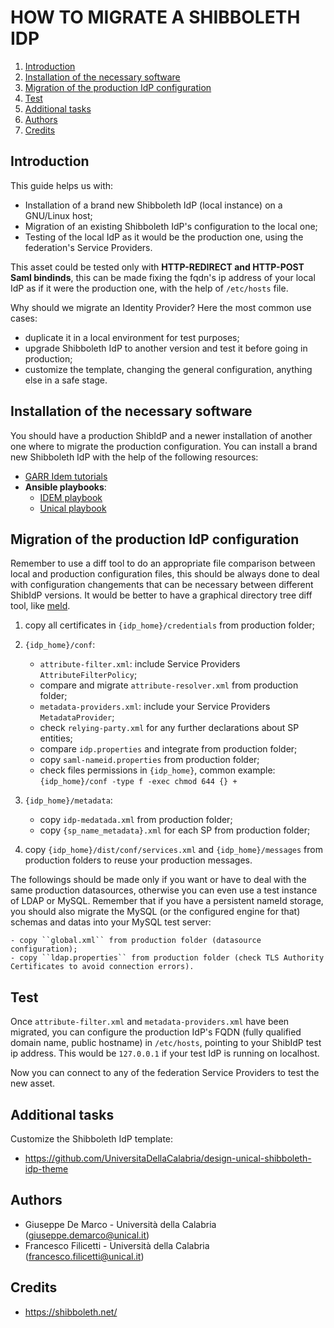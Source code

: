 # HOW TO MIGRATE A SHIBBOLETH IDP

1. [Introduction](#introduction)
2. [Installation of the necessary software](#installation-of-the-necessary-software)
3. [Migration of the production IdP configuration](#migration-of-the-production-idp-configuration)
4. [Test](#test)
5. [Additional tasks](#additional-tasks)
6. [Authors](#authors)
7. [Credits](#credits)

## Introduction

This guide helps us with:

- Installation of a brand new Shibboleth IdP (local instance) on a GNU/Linux host;
- Migration of an existing Shibboleth IdP's configuration to the local one;
- Testing of the local IdP as it would be the production one, using the federation's Service Providers. 

This asset could be tested only with **HTTP-REDIRECT and HTTP-POST Saml bindinds**, this can be made fixing the fqdn's ip address of your local IdP as if it were the production one, with the help of ``/etc/hosts`` file.

Why should we migrate an Identity Provider? Here the most common use cases:

- duplicate it in a local environment for test purposes;
- upgrade Shibboleth IdP to another version and test it before going in production;
- customize the template, changing the general configuration, anything else in a safe stage.

## Installation of the necessary software

You should have a production ShibIdP and a newer installation of another one where to migrate the production configuration.
You can install a brand new Shibboleth IdP with the help of the following resources:
- [GARR Idem tutorials](https://github.com/ConsortiumGARR/idem-tutorials)
- **Ansible playbooks**:
    - [IDEM playbook](https://github.com/ConsortiumGARR/ansible-shibboleth)
    - [Unical playbook](https://github.com/peppelinux/Ansible-Shibboleth-IDP-SP-Debian)

## Migration of the production IdP configuration

Remember to use a diff tool to do an appropriate file comparison between local and production configuration files, this should be always done to deal with configuration changements that can be necessary between different ShibIdP versions. It would be better to have a graphical directory tree diff tool, like [meld](http://meldmerge.org/).

1. copy all certificates in ``{idp_home}/credentials`` from production folder;

2. ``{idp_home}/conf``:
    - ``attribute-filter.xml``: include Service Providers ``AttributeFilterPolicy``;
    - compare and migrate ``attribute-resolver.xml`` from production folder;
    - ``metadata-providers.xml``: include your Service Providers ``MetadataProvider``;
    - check ``relying-party.xml`` for any further declarations about SP entities;
    - compare ``idp.properties`` and integrate from production folder;
    - copy ``saml-nameid.properties`` from production folder;
    - check files permissions in ``{idp_home}``, common example: ``{idp_home}/conf -type f -exec chmod 644 {} +``

3. ``{idp_home}/metadata``:
    - copy ``idp-medatada.xml`` from production folder;
    - copy ``{sp_name_metadata}.xml`` for each SP from production folder;
    
4. copy ``{idp_home}/dist/conf/services.xml`` and ``{idp_home}/messages`` from production folders to reuse your production messages.

The followings should be made only if you want or have to deal with the same production datasources, otherwise you can even use a test instance of LDAP or MySQL. Remember that if you have a persistent nameId storage, you should also migrate the MySQL (or the configured engine for that) schemas and datas into your MySQL test server:

    - copy ``global.xml`` from production folder (datasource configuration);
    - copy ``ldap.properties`` from production folder (check TLS Authority Certificates to avoid connection errors).


## Test

Once ``attribute-filter.xml`` and ``metadata-providers.xml`` have been migrated, you can configure the production IdP's FQDN (fully qualified domain name, public hostname) in `/etc/hosts`, pointing to your ShibIdP test ip address. This would be `127.0.0.1` if your test IdP is running on localhost.

Now you can connect to any of the federation Service Providers to test the new asset.

## Additional tasks

Customize the Shibboleth IdP template:
- https://github.com/UniversitaDellaCalabria/design-unical-shibboleth-idp-theme

## Authors

 * Giuseppe De Marco - Università della Calabria (giuseppe.demarco@unical.it)
 * Francesco Filicetti - Università della Calabria (francesco.filicetti@unical.it)

## Credits

* https://shibboleth.net/

